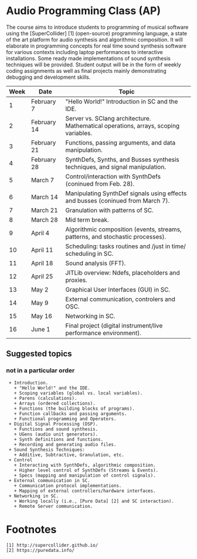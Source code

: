 # Audio Programming Class (AP)
  
  The course aims to introduce students to programming of musical software using
  the [SuperCollider] [1] (open-source) programming language, a state of the art
  platform for audio synthesis and algorithmic composition. It will elaborate in
  programming concepts for real time sound synthesis software for various
  contexts including laptop performances to interactive installations. Some
  ready made implementations of sound synthesis techniques will be provided.
  Student output will be in the form of weekly coding assignments as well as
  final projects mainly demonstrating debugging and development skills.

  | Week | Date         | Topic                                                                                            |
  |------|--------------|--------------------------------------------------------------------------------------------------|
  |    1 | February 7   | "Hello World!" Introduction in SC and the IDE.                                                   |
  |    2 | February  14 | Server vs. SClang architecture. Mathematical operations, arrays, scoping variables.              |
  |    3 | February 21  | Functions, passing arguments, and data manipulation.                                             |
  |    4 | February  28 | SynthDefs, Synths, and Busses synthesis techniques, and signal manipulation.                     |
  |    5 | March 7      | Control/interaction with SynthDefs (coninued from Feb. 28).                                      |
  |    6 | March 14     | Manipulating SynthDef signals using effects and busses (coninued from March 7).                  |
  |    7 | March 21     | Granulation with patterns of SC.                                                                 |
  |    8 | March 28     | Mid term break.                                                                                  |
  |    9 | April 4      | Algorithmic composition (events, streams, patterns, and stochastic processes).                   |
  |   10 | April 11     | Scheduling: tasks routines and /just in time/ scheduling in SC.                                  |
  |   11 | April 18     | Sound analysis (FFT).                                                                            |
  |   12 | April 25     | JITLib overview: Ndefs, placeholders and proxies.                                                |
  |   13 | May 2        | Graphical User Interfaces (GUI) in SC.                                                           |
  |   14 | May 9        | External communication, controlers and OSC.                                                      |
  |   15 | May 16       | Networking in SC.                                                                                |
  |   16 | June 1       | Final project (digital instrument/live performance environment).                                 |

  ## Suggested topics
  ### not in a particular order
     + Introduction.
       + "Hello World!" and the IDE.
       + Scoping variables (global vs. local variables).
       + Parens (calculations).
       + Arrays (ordered collections).
       + Functions (the building blocks of programs).
       + Function callbacks and passing arguments.
       + Functional programming and Operators.
     + Digital Signal Processing (DSP).
       + Functions and sound synthesis.
       + UGens (audio unit generators).
       + Synth definitions and functions.
       + Recording and generating audio files.
     + Sound Synthesis Techniques:
       + Additive, Subtractive, Granulation, etc.
     + Control
       + Interacting with SynthDefs, algorithmic composition.
       + Higher level control of SynthDefs (Streams & Events).
       + Specs (mapping and manipulation of control signals).
     + External communication in SC.
       + Communication protocol implementations.
       + Mapping of external controllers/hardware interfaces.
     + Networking in SC.
       + Working locally (i.e., [Pure Data] [2] and SC interaction).
       + Remote Server communication.

  # Footnotes
    [1] http://supercollider.github.io/
    [2] https://puredata.info/

